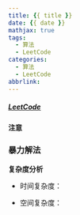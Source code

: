 ```yaml
---
title: {{ title }}
date: {{ date }}
mathjax: true
tags:
  - 算法
  - LeetCode
categories:
  - 算法
  - LeetCode
abbrlink:
---
```


##### [LeetCode]()

**注意**


### 暴力解法

**复杂度分析**

+ 时间复杂度：

+ 空间复杂度：